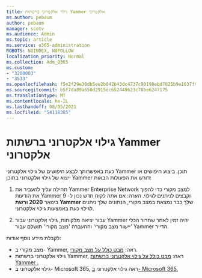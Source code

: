 ```yaml
---
title: גילוי אלקטרוני ברשתות Yammer אלקטרוני
ms.author: pebaum
author: pebaum
manager: scotv
ms.audience: Admin
ms.topic: article
ms.service: o365-administration
ROBOTS: NOINDEX, NOFOLLOW
localization_priority: Normal
ms.collection: Adm_O365
ms.custom:
- "3200003"
- "3533"
ms.openlocfilehash: f5e2f29e30db5ee2b042b43dc4737c90198ebd7025b9e1637f922b655a1a3f83
ms.sourcegitcommit: b5f7da89a650d2915dc652449623c78be6247175
ms.translationtype: MT
ms.contentlocale: he-IL
ms.lasthandoff: 08/05/2021
ms.locfileid: "54118385"
---
```

# <a name="ediscovery-in-yammer-networks"></a>גילוי אלקטרוני ברשתות Yammer אלקטרוני

כעת באפשרותך לבצע חיפושים של גילוי אלקטרוני Yammer תוכן.  ביצוע חיפושים או ייצוא של גילוי אלקטרוני בתוכן Yammer דורש את הפעולות הבאות:

1. תחילה עליך להעביר את Yammer Enterprise Network למצב מקורי כדי להפוך את הודעות Yammer וקבצים לניתנים לגילוי. הערה: אם אתה לקוח חדש נכון ל- 9 בינואר **2020 ורשת Yammer** שלך כבר נמצאת במצב מקורי, הנתונים שלך ניתנים לגילוי כעת באמצעות גילוי אלקטרוני.

2. עבור יציאה מלקוחות, גילוי אלקטרוני עבור Yammer יהיה זמין לאחר שחרור הכלי 'יישור מצב מקורי' וההעברה 'מצב מקורי' תושלם עבור Yammer הדייר.

לקבלת מידע נוסף אודות:

- מצב מקורי ב- Yammer, ראה: [מבט כולל על מצב מקורי](https://docs.microsoft.com/yammer/configure-your-yammer-network/overview-native-mode).
- גילוי אלקטרוני ברשתות Yammer, ראה: [מבט כולל על גילוי אלקטרוני ברשתות Yammer .](https://docs.microsoft.com/yammer/manage-security-and-compliance/overview-of-ediscovery)
- גילוי אלקטרוני ב- Microsoft 365, ראה גילוי אלקטרוני [ב- Microsoft 365.](https://docs.microsoft.com/microsoft-365/compliance/ediscovery)
